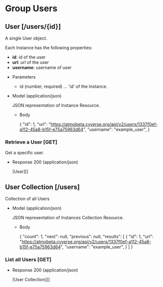 # Group Users

## User [/users/{id}]
A single User object.

Each Instance has the following properties:

- **id**: id of the user
- **url**: url of the user
- **username**: username of user

+ Parameters
    + id (number, required) ... 'id' of the Instance.
    
+ Model (application/json)

    JSON representation of Instance Resource.

    + Body

      {
        "id": 1,
        "url": "https://atmobeta.cyverse.org/api/v2/users/1337f0ef-a112-45a8-b15f-e75a75963d64",
        "username": "example_user",
      }

### Retrieve a User [GET]
Get a specific user.

+ Response 200 (application/json)

    [User][]


## User Collection [/users]
Collection of all Users
    
+ Model (application/json)

    JSON representation of Instances Collection Resource.

    + Body

        {
            "count": 1,
            "next": null,
            "previous": null,
            "results": [
                {
                    "id": 1,
                    "url": "https://atmobeta.cyverse.org/api/v2/users/1337f0ef-a112-45a8-b15f-e75a75963d64",
                    "username": "example_user",
                }
            ]
        }
    
### List all Users [GET]

+ Response 200 (application/json)

    [User Collection][]
